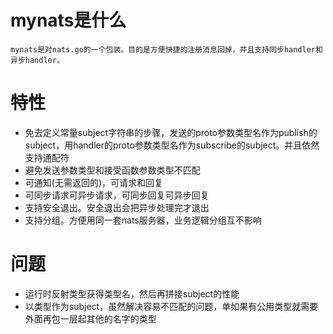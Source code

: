 # mynats是什么
`mynats是对nats.go的一个包装。目的是方便快捷的注册消息回掉，并且支持同步handler和异步handler。`

# 特性
* 免去定义常量subject字符串的步骤，发送的proto参数类型名作为publish的subject，用handler的proto参数类型名作为subscribe的subject。并且依然支持通配符
* 避免发送参数类型和接受函数参数类型不匹配
* 可通知(无需返回的)，可请求和回复
* 可同步请求可异步请求，可同步回复可异步回复
* 支持安全退出。安全退出会把异步处理完才退出
* 支持分组。方便用同一套nats服务器，业务逻辑分组互不影响

# 问题
* 运行时反射类型获得类型名，然后再拼接subject的性能
* 以类型作为subject，虽然解决容易不匹配的问题，单如果有公用类型就需要外面再包一层起其他的名字的类型
